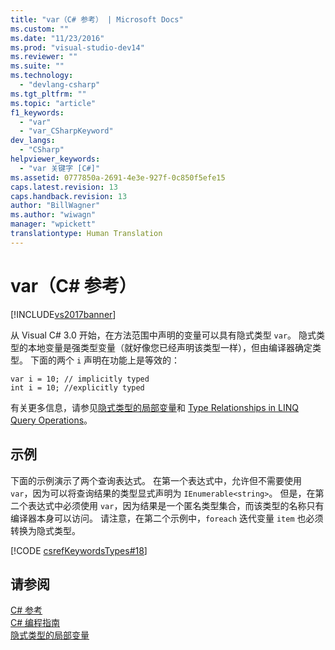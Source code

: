 ```yaml
---
title: "var（C# 参考） | Microsoft Docs"
ms.custom: ""
ms.date: "11/23/2016"
ms.prod: "visual-studio-dev14"
ms.reviewer: ""
ms.suite: ""
ms.technology: 
  - "devlang-csharp"
ms.tgt_pltfrm: ""
ms.topic: "article"
f1_keywords: 
  - "var"
  - "var_CSharpKeyword"
dev_langs: 
  - "CSharp"
helpviewer_keywords: 
  - "var 关键字 [C#]"
ms.assetid: 0777850a-2691-4e3e-927f-0c850f5efe15
caps.latest.revision: 13
caps.handback.revision: 13
author: "BillWagner"
ms.author: "wiwagn"
manager: "wpickett"
translationtype: Human Translation
---
```

# var（C# 参考）
[!INCLUDE[vs2017banner](../../../csharp/includes/vs2017banner.md)]

从 Visual C\# 3.0 开始，在方法范围中声明的变量可以具有隐式类型 `var`。  隐式类型的本地变量是强类型变量（就好像您已经声明该类型一样），但由编译器确定类型。  下面的两个 `i` 声明在功能上是等效的：  
  
```  
var i = 10; // implicitly typed  
int i = 10; //explicitly typed  
```  
  
 有关更多信息，请参见[隐式类型的局部变量](../../../csharp/programming-guide/classes-and-structs/implicitly-typed-local-variables.md)和 [Type Relationships in LINQ Query Operations](../../../csharp/programming-guide/concepts/linq/type-relationships-in-linq-query-operations.md)。  
  
## 示例  
 下面的示例演示了两个查询表达式。  在第一个表达式中，允许但不需要使用 `var`，因为可以将查询结果的类型显式声明为 `IEnumerable<string>`。  但是，在第二个表达式中必须使用 `var`，因为结果是一个匿名类型集合，而该类型的名称只有编译器本身可以访问。  请注意，在第二个示例中，`foreach` 迭代变量 `item` 也必须转换为隐式类型。  
  
 [!CODE [csrefKeywordsTypes#18](../CodeSnippet/VS_Snippets_VBCSharp/csrefKeywordsTypes#18)]  
  
## 请参阅  
 [C\# 参考](../../../csharp/language-reference/index.md)   
 [C\# 编程指南](../../../csharp/programming-guide/index.md)   
 [隐式类型的局部变量](../../../csharp/programming-guide/classes-and-structs/implicitly-typed-local-variables.md)